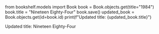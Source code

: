 from bookshelf.models import Book
book = Book.objects.get(title="1984")
book.title = "Nineteen Eighty-Four"
book.save()
updated_book = Book.objects.get(id=book.id)
print(f"Updated title: {updated_book.title}")



Updated title: Nineteen Eighty-Four